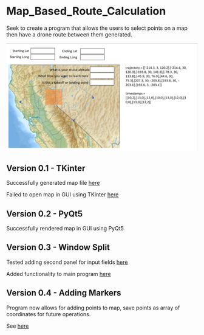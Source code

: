 # Map_Based_Route_Calculation
Seek to create a program that allows the users to select points on a map then have a drone route between them generated.

<img src="archive/Assignment_1.png" width="600">

## Version 0.1 - TKinter
  Successfully generated map file [here](map.html)
  
  Failed to open map in GUI using TKinter [here](archive/tkinter_version.py)

## Version 0.2 - PyQt5
  Successfully rendered map in GUI using PyQt5

## Version 0.3 - Window Split
  Tested adding second panel for input fields [here](archive/Split_test.py)

  Added functionality to main program [here](archive/markers_v0-3.py)

## Version 0.4 - Adding Markers
  Program now allows for adding points to map, save points as array of coordinates for future operations.

  See [here](archive/markers_v0-4.py)
